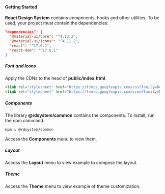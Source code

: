 #### Getting Started

**React Design System** contains components, hooks and other utilities. To be used, your project must contain the dependencies:

```json
"dependencies": {
  "@material-ui/core": "^4.12.2",
  "@material-ui/icons": "^4.11.2",
  "react": "^17.0.1",
  "react-dom": "^17.0.1"
}
```

##### Font and Icons

Apply the CDNs to the head of **public/index.html**.

```html
<link rel="stylesheet" href="https://fonts.googleapis.com/css?family=Roboto:300,400,500,700&display=swap" />
<link rel="stylesheet" href="https://fonts.googleapis.com/icon?family=Material+Icons" />
```

##### Components

The library **@rdsystem/common** contains the components. To install, run the npm command:

```sh
npm i @rdsystem/common
```

Access the **Components** menu to view them.

##### Layout

Access the **Layout** menu to view example to compose the layout.

##### Theme

Access the **Theme** menu to view example of theme customization.
